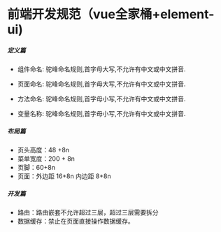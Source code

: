 # 前端开发规范（vue全家桶+element-ui)

##### 定义篇

- 组件命名: 驼峰命名规则,首字母大写,不允许有中文或中文拼音.

- 页面命名: 驼峰命名规则,首字母大写,不允许有中文或中文拼音.

- 方法命名: 驼峰命名规则,首字母小写,不允许有中文或中文拼音.

- 变量名称: 驼峰命名规则,首字母小写,不允许有中文或中文拼音.

##### 布局篇

- 页头高度：48 +8n
- 菜单宽度：200 + 8n
- 页脚：60+8n
- 页面：外边距 16+8n  内边距 8+8n

##### 开发篇

- 路由：路由嵌套不允许超过三层，超过三层需要拆分
- 数据缓存：禁止在页面直接操作数据缓存。

